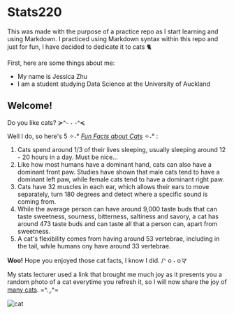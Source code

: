 # Stats220
This was made with the purpose of a practice repo as I start learning and using Markdown. I practiced using Markdown syntax within this repo and just for fun, I have decided to dedicate it to cats 🐈

First, here are some things about me:
- My name is Jessica Zhu
- I am a student studying Data Science at the University of Auckland

## Welcome!
Do you like cats? ≽^- ˕ -^≼ 

Well I do, so here's 5 ✧˖° <ins>*Fun Facts about Cats*</ins> ✧˖° :
1. Cats spend around 1/3 of their lives sleeping, usually sleeping around 12 - 20 hours in a day. Must be nice...
2. Like how most humans have a dominant hand, cats can also have a dominant front paw. Studies have shown that male cats tend to have a dominant left paw, while female cats tend to have a dominant right paw.
3. Cats have 32 muscles in each ear, which allows their ears to move separately, turn 180 degrees and detect where a specific sound is coming from.
4. While the average person can have around 9,000 taste buds that can taste sweetness, sourness, bitterness, saltiness and savory, a cat has around 473 taste buds and can taste all that a person can, apart from sweetness.
5. A cat's flexibility comes from having around 53 vertebrae, including in the tail, while humans ony have around 33 vertebrae.

**Woo!** 
Hope you enjoyed those cat facts, I know I did. /ᐠ o ˕ oマ 

My stats lecturer used a link that brought me much joy as it presents you a random photo of a cat everytime you refresh it, so I will now share the joy of [many cats](https://cataas.com/cat). =^. ̫.^=

![cat](https://i.pinimg.com/originals/98/68/96/98689664789a25ade8a6a501aa240137.jpg)
